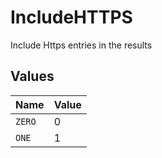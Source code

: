 # IncludeHTTPS

Include Https entries in the results


## Values

| Name   | Value  |
| ------ | ------ |
| `ZERO` | 0      |
| `ONE`  | 1      |